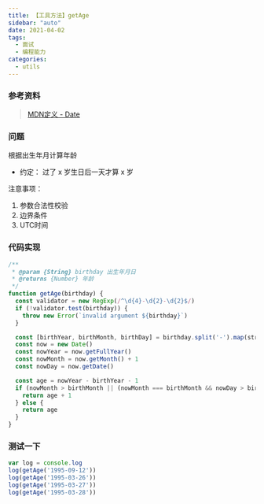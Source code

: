 ```yaml
---
title: 【工具方法】getAge
sidebar: "auto"
date: 2021-04-02
tags:
  - 面试
  - 编程能力
categories:
  - utils
---
```


### 参考资料

> [MDN定义 - Date](https://developer.mozilla.org/zh-CN/docs/Web/JavaScript/Reference/Global_Objects/Date)

### 问题

根据出生年月计算年龄

+ 约定： 过了 x 岁生日后一天才算 x 岁

注意事项：

1. 参数合法性校验
2. 边界条件
3. UTC时间

### 代码实现

```js
/**
 * @param {String} birthday 出生年月日
 * @returns {Number} 年龄
 */
function getAge(birthday) {
  const validator = new RegExp(/^\d{4}-\d{2}-\d{2}$/)
  if (!validator.test(birthday)) {
    throw new Error(`invalid argument ${birthday}`)
  }

  const [birthYear, birthMonth, birthDay] = birthday.split('-').map(str => Number(str))
  const now = new Date()
  const nowYear = now.getFullYear()
  const nowMonth = now.getMonth() + 1
  const nowDay = now.getDate()

  const age = nowYear - birthYear - 1
  if (nowMonth > birthMonth || (nowMonth === birthMonth && nowDay > birthDay)) {
    return age + 1
  } else {
    return age
  }
}
```

### 测试一下

```js
var log = console.log
log(getAge('1995-09-12'))
log(getAge('1995-03-26'))
log(getAge('1995-03-27'))
log(getAge('1995-03-28'))
```
